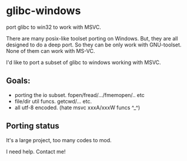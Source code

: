 # glibc-windows
port glibc to win32 to work with MSVC.

There are many posix-like toolset porting on Windows. But, they are all designed to do a deep port. So they can be only work with GNU-toolset.
None of them can work with MS-VC.

I'd like to port a subset of glibc to windows working with MSVC.


## Goals:

* porting the io subset. fopen/fread/.../fmemopen/.. etc
* file/dir util funcs. getcwd/... etc.
* all utf-8 encoded. (hate msvc xxxA/xxxW funcs ^_^)

## Porting status
It's a large project, too many codes to mod.

I need help. Contact me!

